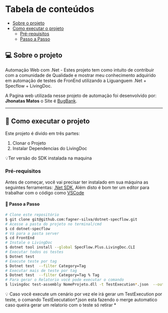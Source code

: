 Tabela de conteúdos
=================
<!--ts-->
   * [Sobre o projeto](#-sobre-o-projeto)
   * [Como executar o projeto](#-como-executar-o-projeto)
     * [Pré-requisitos](#pré-requisitos)
     * [Passo a Passo](#Passo-a-Passor)
<!--te-->

## 💻 Sobre o projeto

 Automação Web com .Net - Estes projeto tem como intuito de contribuir com a comunidade de Qualidade e mostrar meu conhecimento adquirido em automação de testes de FronEnd utilizando a Liguanguem .Net + Specflow + LivingDoc.


A Pagina web utilizada nesse projeto de automação foi desenvolvido por: **Jhonatas Matos** o Site é [BugBank](https://bugbank.netlify.app/).

---

## 🚀 Como executar o projeto

Este projeto é divido em três partes:
1. Clonar o Projeto
2. Instalar Dependencias do LivingDoc


💡Ter versão do SDK instalada na maquina

### Pré-requisitos

Antes de começar, você vai precisar ter instalado em sua máquina as seguintes ferramentas:
[.Net SDK](https://dotnet.microsoft.com/en-us/download), 
Além disto é bom ter um editor para trabalhar com o código como [VSCode](https://code.visualstudio.com/)

#### 🎲 Passo a Passo

```bash
# Clone este repositório
$ git clone git@github.com:fagner-silva/dotnet-specflow.git 
# Acesse a pasta do projeto no terminal/cmd
$ cd dotnet-specflow
# Vá para a pasta server
$ cd FrontEnd
# Instale o LivingDoc
$ dotnet tool install --global SpecFlow.Plus.LivingDoc.CLI
# Executar todos os testes
$ Dotnet test 
# Execute teste por tag
$ Dotnet test  --filter Category=Tag
# Executar mais de teste por tag
$ Dotnet test  --filter Category=Tag % Tag
# Para gerar o Relatorio você pode executar o comando 
$ livingdoc test-assembly NomeProjeto.dll -t TestExecution*.json  --output C:/LocalParaSalvarRelatorio
```
💡 Caso você execute um cenário por vez ele irá gerar um TestExecution por teste, o comando TestExecutation*.json esta fazendo o merge automatico caso queira gerar um relatorio com o teste só retirar *
